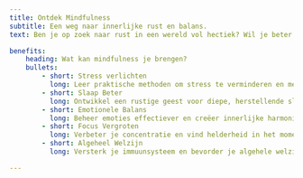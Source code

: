 ```yaml
---
title: Ontdek Mindfulness
subtitle: Een weg naar innerlijke rust en balans. 
text: Ben je op zoek naar rust in een wereld vol hectiek? Wil je beter omgaan met stress, slapeloosheid of een overweldigend gevoel? Ontdek de kracht van Mindfulness-Based Stress Reduction (MBSR) en vind innerlijke rust te midden van het dagelijkse leven.

benefits:
    heading: Wat kan mindfulness je brengen?
    bullets:
        - short: Stress verlichten
          long: Leer praktische methoden om stress te verminderen en meer ontspanning te ervaren
        - short: Slaap Beter
          long: Ontwikkel een rustige geest voor diepe, herstellende slaap
        - short: Emotionele Balans
          long: Beheer emoties effectiever en creëer innerlijke harmonie
        - short: Focus Vergroten
          long: Verbeter je concentratie en vind helderheid in het moment
        - short: Algeheel Welzijn
          long: Versterk je immuunsysteem en bevorder je algehele welzijn

---
```


